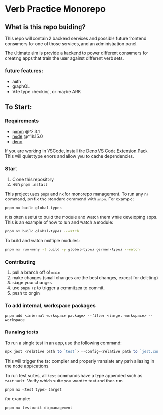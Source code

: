 # Verb Practice Monorepo

## What is this repo buiding?

This repo will contain 2 backend services and possible future frontend consumers for one of those services, and an administration panel.

The ultimate aim is provide a backend to power different consumers for creating apps that train the user against different verb sets.

### future features:

- auth
- graphQL
- Vite type checking, or maybe ARK

## To Start:

### Requirements

- [pnpm](https://pnpm.io/installation) @^8.3.1
- [node](https://nodejs.org/en/download) @^18.15.0
- [deno](https://deno.com/manual@v1.31.1/getting_started)

If you are working in VSCode, install the [Deno VS Code Extension Pack](justjavac.vscode-deno-extensionpack). This will quiet type errors and allow you to cache dependencies.

### Start

1. Clone this repository
2. Run `pnpm install`

This project uses `pnpm` and `nx` for monorepo management. To run any `nx` command, prefix the standard command with `pnpm`. For example:

```sh
pnpm nx build global-types
```

It is often useful to build the module and watch them while developing apps. This is an example of how to run and watch a module:

```sh
pnpm nx build global-types --watch
```

To build and watch multiple modules:

```sh
pnpm nx run-many -t build -p global-types german-types --watch
```

### Contributing

1. pull a branch off of `main`
2. make changes (small changes are the best changes, except for deleting)
3. stage your changes
4. use `pnpm cz` to trigger a commitzen to commit.
5. push to origin

### To add internal, workspace packages

```node
pnpm add <internal workspace package> --filter <target workspace> --workspace
```

### Running tests

To run a single test in an app, use the following command:

```js
npx jest <relative path to `test`> --config=<relative path to `jest.config.ts`>
```

This will trigger the tsc compiler and properly translate any path aliasing in the node applications.

To run test suites, all `test` commands have a type appended such as `test:unit`. Verify which suite you want to test and then run

```sh
pnpm nx <test type> target
```

for example:

```sh
pnpm nx test:unit db_management
```
